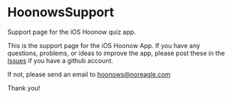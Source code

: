 # HoonowsSupport
Support page for the iOS Hoonow quiz app.

This is the support page for the iOS Hoonow App.
If you have any questions, problems, or ideas to improve the app, please post these in the [Issues](https://github.com/nickfalk/HoonowsSupport/issues) if you have a github account.

If not, please send an email to hoonows@noreagle.com

Thank you!

